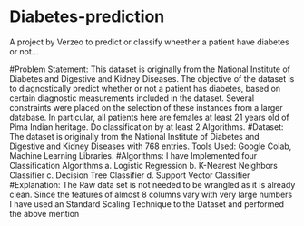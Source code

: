 # Diabetes-prediction
A project by Verzeo to predict or classify wheether a patient have diabetes or not...


#Problem Statement:
This dataset is originally from the National Institute of Diabetes and Digestive and Kidney Diseases. The objective of the dataset is to diagnostically predict whether or not a patient has diabetes, based on certain diagnostic measurements included in the dataset. Several constraints were placed on the selection of these instances from a larger database. In particular, all patients here are females at least 21 years old of Pima Indian heritage.
Do classification by at least 2 Algorithms.
#Dataset:
The dataset is originally from the National Institute of Diabetes and Digestive and Kidney Diseases with 768 entries.
Tools Used:
	Google Colab, Machine Learning Libraries.
#Algorithms:
	I have Implemented four Classification Algorithms
a.	Logistic Regression
b.	K-Nearest Neighbors Classifier
c.	Decision Tree Classifier
d.	Support Vector Classifier
#Explanation:
	The Raw data set is not needed to be wrangled as it is already clean. Since the features of almost 8 columns vary with very large numbers I have used an Standard Scaling Technique to the Dataset and performed the above mention 
